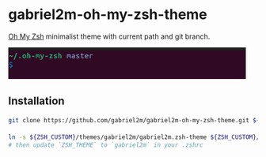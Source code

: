 # gabriel2m-oh-my-zsh-theme

[Oh My Zsh](https://ohmyz.sh/) minimalist theme with current path and git branch.

![demo.png](demo.png)

## Installation

```sh
git clone https://github.com/gabriel2m/gabriel2m-oh-my-zsh-theme.git ${ZSH_CUSTOM}/themes/gabriel2m

ln -s ${ZSH_CUSTOM}/themes/gabriel2m/gabriel2m.zsh-theme ${ZSH_CUSTOM}/themes/gabriel2m.zsh-theme
# then update `ZSH_THEME` to `gabriel2m` in your .zshrc 
```
